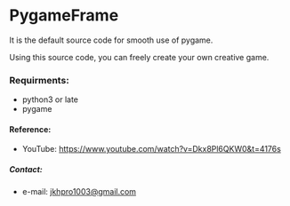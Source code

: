 # PygameFrame

It is the default source code for smooth use of pygame.

Using this source code, you can freely create your own creative game.

### **Requirments:**
- python3 or late
- pygame
  
#### Reference:
  * YouTube: <https://www.youtube.com/watch?v=Dkx8Pl6QKW0&t=4176s>
  
##### Contact:
  * e-mail: <jkhpro1003@gmail.com>
